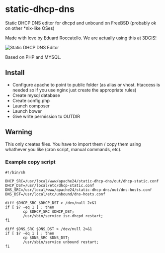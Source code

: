 # static-dhcp-dns
Static DHCP DNS editor for dhcpd and unbound on FreeBSD (probably ok on other *nix-like OSes)

Made with love by Eduard Roccatello. We are actually using this at [3DGIS](https://www.3dgis.it)!

![Static DHCP DNS Editor](http://i.imgur.com/2M8NWSi.png)

Based on PHP and MYSQL.

## Install
* Configure apache to point to public folder (as alias or vhost. htaccess is needed so if you use nginx just create the appropriate rules)
* Create mysql database
* Create config.php
* Launch composer
* Launch bower
* Give write permission to OUTDIR

## Warning
This only creates files. You have to import them / copy them using whathever you like (cron script, manual commands, etc).

### Example copy script
```
#!/bin/sh

DHCP_SRC=/usr/local/www/apache24/static-dhcp-dns/out/dhcp-static.conf
DHCP_DST=/usr/local/etc/dhcp-static.conf
DNS_SRC=/usr/local/www/apache24/static-dhcp-dns/out/dns-hosts.conf
DNS_DST=/usr/local/etc/unbound/dns-hosts.conf

diff $DHCP_SRC $DHCP_DST > /dev/null 2>&1
if [ $? -eq 1 ] ; then
        cp $DHCP_SRC $DHCP_DST;
        /usr/sbin/service isc-dhcpd restart;
fi

diff $DNS_SRC $DNS_DST > /dev/null 2>&1
if [ $? -eq 1 ] ; then
        cp $DNS_SRC $DNS_DST;
        /usr/sbin/service unbound restart;
fi
```
